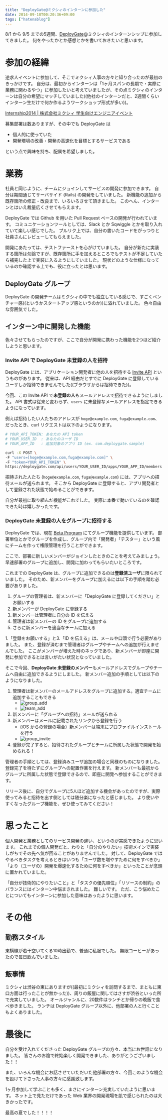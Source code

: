 ```yaml
---
title: "DeployGate@ミクシィのインターンに参加した"
date: 2014-09-18T00:20:36+09:00
tags: ["hatenablog"]
---
```


8/1 から 9/5 までの5週間、[DeployGate](https://deploygate.com)@ミクシィのインターンシップに参加してきました。
何をやったかとか感想とかを書いておきたいと思います。

# 参加の経緯
逆求人イベントに参加して、そこでミクシィ人事の方々と知り合ったのが最初のきっかけです。
自分は、最初からインターンは「1ヶ月スパンの長期で・実際に業務に関わるやつ」に参加したいと考えていましたが、その点ミクシィのインターンは自分の希望にマッチしていました((他社のインターンだと、2週間くらいインターン生だけで何か作るようワークショップ形式が多い))。

[Internship2014 | 株式会社ミクシィ 学生向けエンジニアイベント](http://mixi.co.jp/recruit/event/challenge-Internship2014/)

募集部署は数ありますが、その中でも DeployGate は

* 個人的に使っていた
* 開発環境の改善・開発の高速化を目標とするサービスである

という点で興味を持ち、配属を希望しました。

# 業務
社員と同じように、チームにジョインしてサービスの開発に参加できます。
自分は期間通じてサーバサイド (Rails) の開発をしていました。
新機能の追加から既存箇所の修正・改良まで、いろいろさせて頂きました。
このへん、インターンとはいえ裁量広くさせてもらえます。

DeployGate では Github を用いた Pull Request ベースの開発が行われています。
コミュニケーションツールとしては、Slack とか Sqwiggle とかを取り入れていて楽しい感じでした。
プルリク上では、自分の書いたコードをがっつりと社員さんにレビューしてもらえました。

開発にあたっては、テストファーストを心がけていました。
自分が新たに実装する箇所は勿論ですが、既存箇所に手を加えるところでもテストが不足していたら補完した上で実装に入るようにしていました。
現状どのような仕様になっているのか確認する上でも、役に立ったとは思います。

## DeployGate グループ
DeployGate の開発チームはミクシィの中でも独立している感じで、すごくベンチャー感((というかスタートアップ感というのか))に溢れていました。
色々自由な雰囲気でした。

## インターン中に開発した機能
色々させてもらったのですが、ここで自分が開発に携わった機能を2つほど紹介しようと思います。

### Invite API で DeployGate 未登録の人を招待
DeployGate には、アプリケーション開発者に他の人を招待する [Invite API](https://deploygate.com/docs/api#inviteApi) というものがあります。
従来は、API 経由だとすでに DeployGate に登録しているユーザしか招待できませんでした((ブラウザからは招待できた))。

今回、この Invite API で**未登録の人**もメールアドレスで招待できるようにしました。
API 書式は従来と変わらず、`users` に未登録なメールアドレスを指定できるようになっています。

例えば招待したい人たちのアドレスが `hoge@example.com`, `fuga@example.com`、 だったとき、curl リクエストは以下のようになります。

```sh
# YOUR_API_TOKEN: あなたの API token
# YOUR_USER_ID  : あなたのユーザ ID
# YOUR_APP_ID   : 追加対象のアプリ ID (ex. com.deploygate.sample)

curl -X POST \
-F "users=[hoge@example.com,fuga@example.com]" \
-F "token=YOUR_API_TOKEN" \
https://deploygate.com/api/users/YOUR_USER_ID/apps/YOUR_APP_ID/members
```

招待された人たち (`hoge@example.com`, `fuga@example.com`) には、アプリへの招待メールが送られます。
そこから DeployGate に登録すると、アプリ開発者として登録された状態で始めることができます。

自分が最初に取り組んだ機能がこれでした。
実際に本番で動いているのを確認できた時は嬉しかったです。

### DeployGate 未登録の人をグループに招待する
DeployGate では、現在 [Beta Program](https://deploygate.com/beta_program) にてグループ機能を提供しています。
部署単位とかでグループを作成し、グループ内で「開発者」「テスター」という風にチームを作って権限管理を行うことができます。

ここで、部署に新しいメンバーがジョインしたときのことを考えてみましょう。
早速部署のグループに追加し、開発に加わってもらいたいところです。

これまでの DeployGate は、グループに追加できるのは**登録済ユーザ**に限られていました。
そのため、新メンバーをグループに加えるには以下の手順を踏む必要がありました。

1. グループの管理者は、新メンバーに「DeployGate に登録してください」とお願いする
2. 新メンバーが DeployGate に登録する
3. 新メンバーは管理者に自分の ID を伝える
4. 管理者は新メンバーの ID をグループに追加する
5. さらに新メンバーを適当なチームに加える

1.「登録をお願いする」と3.「ID を伝える」は、メールや口頭で行う必要がありました。
また、登録が済むまで管理者はグループやチームへの追加が行えませんでした。
ここがメンバーが増えた時のネックであり、新メンバーが即座に開発に参加できるとは言いがたい状況となっていました。

そこで今回、**DeployGate 未登録のメンバー**もメールアドレスでグループやチームへ自由に追加できるようにしました。
新メンバー追加の手順としては以下のようになりました。

1. 管理者は新メンバーのメールアドレスをグループに追加する。適宜チームに追加することもできる
    * ![group_add](https://dl.dropboxusercontent.com/u/15867934/add_group.png)
    * ![team_add](https://dl.dropboxusercontent.com/u/15867934/add_team.png)
2. 新メンバーに「グループへの招待」メールが送られる
3. 新メンバーはメールに記載されたリンクから登録を行う
    * (iOS からの登録の場合）新メンバーは端末にプロファイルインストールを行う
    * ![group_invite](https://dl.dropboxusercontent.com/u/15867934/invite_team.png)
4. 登録が完了すると、招待されたグループとチームに所属した状態で開発を始められる！

管理者の手順としては、登録済みユーザ追加の場合と同様のものになりました。
登録完了を待たずにグループへの配置作業を行えます。
新メンバーも最初からグループに所属した状態で登録できるので、即座に開発へ参加することができます。

リリース後に、自分でグループに5人ほど追加する機会があったのですが、実際使ってみると招待を出す側としては随分楽になったと感じました。
より使いやすくなったグループ機能を、ぜひ使ってみてください！

# 思ったこと
個人開発と業務としてのサービス開発の違い、というのが実感できたように思います。
これまでの個人開発だと、わりと「自分のやりたい」技術メインで実装しがちでその先へ気が回ることがありませんでした。
対して、DeployGate ではやるべきタスクを考えるときはいつも「ユーザ数を増やすために何をすべきか」「より（ユーザの）開発を爆速化するために何をすべきか」といったことが念頭に置かれていました。

「自分が技術的にやりたいこと」と「タスクの優先順位」「リソースの制約」のバランスにはインターン中悩まされました。
難しいです。
ただ、こう悩めたことについてもインターンに参加した意味はあったように思います。

# その他
## 勤務スタイル
東横線が若干空いてくる10時出勤で、普通に私服でした。
無限コーヒーがあったので毎日飲んでいました。

## 飯事情
ミクシィは渋谷の東にありますが((最初にミクシィを訪問するまで、まともに東口方面は行ったことが無かった))、周りの飯屋に関してはさすが渋谷といった所で充実していました。
オールジャンルに、20数件はランチとか帰りの晩飯で食べ歩きました。
ランチは DeployGate グループ以外に、他部署の人と行くこともよくありました。

# 最後に
自分を受け入れてくださった DeployGate グループの方々、本当にお世話になりました。
皆さんのお陰で終始楽しく開発できました、ありがとうございました！！

また、いろんな機会にお話させていただいた他部署の方々、今回このような機会を設けて下さった人事の方々に感謝致します。

1ヶ月参加して学ぶことも多く、まさにインターン充実していたように思います。
ネット上で見ただけであった Web 業界の開発現場を肌で感じられたのは大きかったです。

最高の夏でした！！！！
